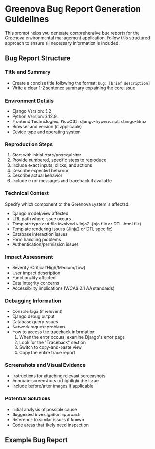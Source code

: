 # Greenova Bug Report Generation Guidelines

This prompt helps you generate comprehensive bug reports for the Greenova
environmental management application. Follow this structured approach to ensure
all necessary information is included.

## Bug Report Structure

### Title and Summary

- Create a concise title following the format: `bug: [brief description]`
- Write a clear 1-2 sentence summary explaining the core issue

### Environment Details

- Django Version: 5.2
- Python Version: 3.12.9
- Frontend Technologies: PicoCSS, django-hyperscript, django-htmx
- Browser and version (if applicable)
- Device type and operating system

### Reproduction Steps

1. Start with initial state/prerequisites
2. Provide numbered, specific steps to reproduce
3. Include exact inputs, clicks, and actions
4. Describe expected behavior
5. Describe actual behavior
6. Include error messages and traceback if available

### Technical Context

Specify which component of the Greenova system is affected:

- Django model/view affected
- URL path where issue occurs
- Template type and file involved (Jinja2 .jinja file or DTL .html file)
- Template rendering issues (Jinja2 or DTL specific)
- Database interaction issues
- Form handling problems
- Authentication/permission issues

### Impact Assessment

- Severity (Critical/High/Medium/Low)
- User impact description
- Functionality affected
- Data integrity concerns
- Accessibility implications (WCAG 2.1 AA standards)

### Debugging Information

- Console logs (if relevant)
- Django debug output
- Database query issues
- Network request problems
- How to access the traceback information:
  1. When the error occurs, examine Django's error page
  2. Look for the "Traceback" section
  3. Switch to copy-and-paste view
  4. Copy the entire trace report

### Screenshots and Visual Evidence

- Instructions for attaching relevant screenshots
- Annotate screenshots to highlight the issue
- Include before/after images if applicable

### Potential Solutions

- Initial analysis of possible cause
- Suggested investigation approach
- Reference to similar issues if known
- Code areas that likely need inspection

## Example Bug Report
